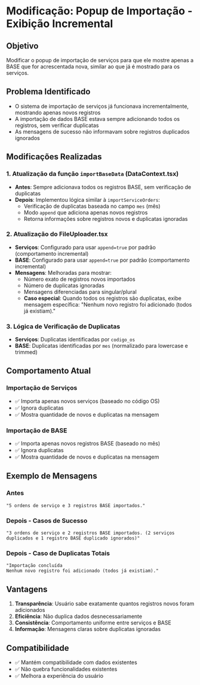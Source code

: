 # Modificação: Popup de Importação - Exibição Incremental

## Objetivo
Modificar o popup de importação de serviços para que ele mostre apenas a BASE que for acrescentada nova, similar ao que já é mostrado para os serviços.

## Problema Identificado
- O sistema de importação de serviços já funcionava incrementalmente, mostrando apenas novos registros
- A importação de dados BASE estava sempre adicionando todos os registros, sem verificar duplicatas
- As mensagens de sucesso não informavam sobre registros duplicados ignorados

## Modificações Realizadas

### 1. Atualização da função `importBaseData` (DataContext.tsx)
- **Antes**: Sempre adicionava todos os registros BASE, sem verificação de duplicatas
- **Depois**: Implementou lógica similar à `importServiceOrders`:
  - Verificação de duplicatas baseada no campo `mes` (mês)
  - Modo `append` que adiciona apenas novos registros
  - Retorna informações sobre registros novos e duplicatas ignoradas

### 2. Atualização do FileUploader.tsx
- **Serviços**: Configurado para usar `append=true` por padrão (comportamento incremental)
- **BASE**: Configurado para usar `append=true` por padrão (comportamento incremental)
- **Mensagens**: Melhoradas para mostrar:
  - Número exato de registros novos importados
  - Número de duplicatas ignoradas
  - Mensagens diferenciadas para singular/plural
  - **Caso especial**: Quando todos os registros são duplicatas, exibe mensagem específica: "Nenhum novo registro foi adicionado (todos já existiam)."

### 3. Lógica de Verificação de Duplicatas
- **Serviços**: Duplicatas identificadas por `codigo_os`
- **BASE**: Duplicatas identificadas por `mes` (normalizado para lowercase e trimmed)

## Comportamento Atual

### Importação de Serviços
- ✅ Importa apenas novos serviços (baseado no código OS)
- ✅ Ignora duplicatas
- ✅ Mostra quantidade de novos e duplicatas na mensagem

### Importação de BASE
- ✅ Importa apenas novos registros BASE (baseado no mês)
- ✅ Ignora duplicatas
- ✅ Mostra quantidade de novos e duplicatas na mensagem

## Exemplo de Mensagens

### Antes
```
"5 ordens de serviço e 3 registros BASE importados."
```

### Depois - Casos de Sucesso
```
"3 ordens de serviço e 2 registros BASE importados. (2 serviços duplicados e 1 registro BASE duplicado ignorados)"
```

### Depois - Caso de Duplicatas Totais
```
"Importação concluída
Nenhum novo registro foi adicionado (todos já existiam)."
```

## Vantagens
1. **Transparência**: Usuário sabe exatamente quantos registros novos foram adicionados
2. **Eficiência**: Não duplica dados desnecessariamente
3. **Consistência**: Comportamento uniforme entre serviços e BASE
4. **Informação**: Mensagens claras sobre duplicatas ignoradas

## Compatibilidade
- ✅ Mantém compatibilidade com dados existentes
- ✅ Não quebra funcionalidades existentes
- ✅ Melhora a experiência do usuário 